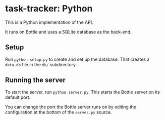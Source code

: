 # task-tracker: Python
This is a Python implementation of the API.

It runs on Bottle and uses a SQLite database as the back-end.

## Setup
Run `python setup.py` to create and set up the database. That creates
a `data.db` file in the `db/` subdirectory.

## Running the server
To start the server, run `python server.py`. This starts the Bottle server on its
default port.

You can change the port the Bottle server runs on by editing the configuration
at the bottom of the `server.py` source.

